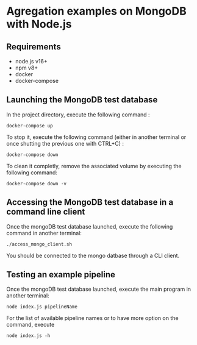 # Agregation examples on MongoDB with Node.js

## Requirements

- node.js v16+
- npm v8+
- docker
- docker-compose

## Launching the MongoDB test database

In the project directory, execute the following command :
```
docker-compose up
```

To stop it, execute the following command (either in another terminal or once shutting the previous one with CTRL+C) :
```
docker-compose down
```

To clean it completly, remove the associated volume by executing the following command:
```
docker-compose down -v
```

## Accessing the MongoDB test database in a command line client

Once the mongoDB test database launched, execute the following command in another terminal:
```
./access_mongo_client.sh
```
You should be connected to the mongo datbase through a CLI client.

## Testing an example pipeline
Once the mongoDB test database launched, execute the main program in another terminal:
```
node index.js pipelineName
```

For the list of available pipeline names or to have more option on the command, execute
```
node index.js -h
```
